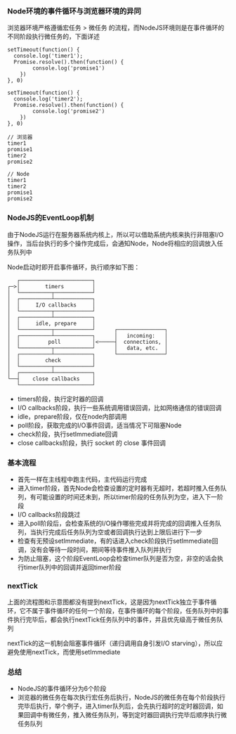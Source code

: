 ### Node环境的事件循环与浏览器环境的异同

浏览器环境严格遵循宏任务 > 微任务 的流程，而NodeJS环境则是在事件循环的不同阶段执行微任务的，下面详述

```
setTimeout(function() {
  console.log('timer1');
  Promise.resolve().then(function() {
        console.log('promise1')
    })
}, 0)

setTimeout(function() {
  console.log('timer2');
  Promise.resolve().then(function() {
        console.log('promise2')
    })
}, 0)

// 浏览器
timer1
promise1
timer2
promise2

// Node
timer1
timer2
promise1
promise2
```

### NodeJS的EventLoop机制

由于NodeJS运行在服务器系统内核上，所以可以借助系统内核来执行非阻塞I/O操作，当后台执行的多个操作完成后，会通知Node，Node将相应的回调放入任务队列中

Node启动时即开启事件循环，执行顺序如下图：

```
   ┌───────────────────────┐
┌─>│        timers         │
│  └──────────┬────────────┘
│  ┌──────────┴────────────┐
│  │     I/O callbacks     │
│  └──────────┬────────────┘
│  ┌──────────┴────────────┐
│  │     idle, prepare     │
│  └──────────┬────────────┘      ┌───────────────┐
│  ┌──────────┴────────────┐      │   incoming:   │
│  │         poll          │<─────┤  connections, │
│  └──────────┬────────────┘      │   data, etc.  │
│  ┌──────────┴────────────┐      └───────────────┘
│  │        check          │
│  └──────────┬────────────┘
│  ┌──────────┴────────────┐
└──┤    close callbacks    │
   └───────────────────────┘
```

- timers阶段，执行定时器的回调
- I/O callbacks阶段，执行一些系统调用错误回调，比如网络通信的错误回调
- idle，prepare阶段，仅在node内部调用
- poll阶段，获取完成的I/O事件回调，适当情况下可阻塞Node
- check阶段，执行setImmediate回调
- close callbacks阶段，执行 socket 的 close 事件回调

### 基本流程

- 首先一样在主线程中跑主代码，主代码运行完成
- 进入timer阶段，首先Node会检查设置的定时器有无超时，若超时推入任务队列，有可能设置的时间还未到，所以timer阶段的任务队列为空，进入下一阶段
- I/O callbacks阶段跳过
- 进入poll阶段后，会检查系统的I/O操作哪些完成并将完成的回调推入任务队列，当执行完成后任务队列为空或者回调执行达到上限后进行下一步
- 检查有无预设setImmediate，有的话进入check阶段执行setImmediate回调，没有会等待一段时间，期间等待事件推入队列并执行
- 为防止阻塞，这个阶段EventLoop会检查timer队列是否为空，非空的话会执行timer队列中的回调并返回timer阶段

### nextTick

上面的流程图和示意图都没有提到nextTick，这是因为nextTick独立于事件循环，它不属于事件循环的任何一个阶段，在事件循环的每个阶段，任务队列中的事件执行完毕后，都会执行nextTick任务队列中的事件，并且优先级高于微任务队列

nextTick的这一机制会阻塞事件循环（递归调用自身引发I/O starving），所以应避免使用nextTick，而使用setImmediate

### 总结

- NodeJS的事件循环分为6个阶段
- 浏览器的微任务在每次执行宏任务后执行，NodeJS的微任务在每个阶段执行完毕后执行，举个例子，进入timer队列后，会先执行超时的定时器回调，如果回调中有微任务，推入微任务队列，等到定时器回调执行完毕后顺序执行微任务队列
